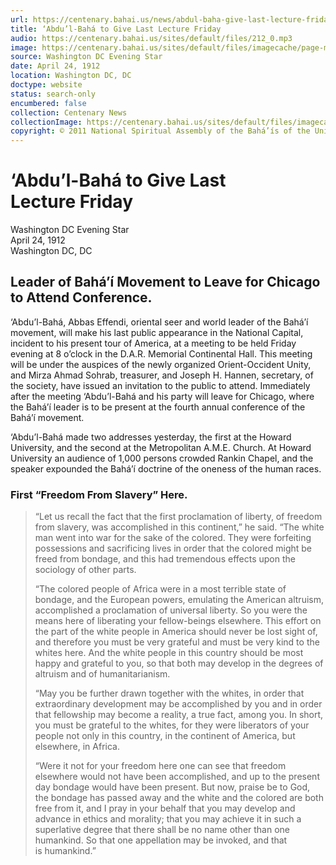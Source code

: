 ```yaml
---
url: https://centenary.bahai.us/news/abdul-baha-give-last-lecture-friday
title: ‘Abdu’l-Bahá to Give Last Lecture Friday
audio: https://centenary.bahai.us/sites/default/files/212_0.mp3
image: https://centenary.bahai.us/sites/default/files/imagecache/page-main-image/images/press_clippings/04-24-1912%20Washington%20Evening%20Star%20Abdul%20Baha%20to%20Give%20Last%20Lecture%20Friday.png%202546%C3%973300%20%D0%BF%D0%B8%D0%BA%D1%81%D0%B5%D0%BB..jpg
source: Washington DC Evening Star
date: April 24, 1912
location: Washington DC, DC
doctype: website
status: search-only
encumbered: false
collection: Centenary News
collectionImage: https://centenary.bahai.us/sites/default/files/imagecache/theme-image/main_image/abdulbaha-overview-small_0.jpg
copyright: © 2011 National Spiritual Assembly of the Bahá’ís of the United States
---
```



# ‘Abdu’l-Bahá to Give Last Lecture Friday

Washington DC Evening Star  
April 24, 1912  
Washington DC, DC  



Leader of Bahá’í Movement to Leave for Chicago to Attend Conference.
--------------------------------------------------------------------

‘Abdu’l-Bahá, Abbas Effendi, oriental seer and world leader of the Bahá’í movement, will make his last public appearance in the National Capital, incident to his present tour of America, at a meeting to be held Friday evening at 8 o’clock in the D.A.R. Memorial Continental Hall. This meeting will be under the auspices of the newly organized Orient-Occident Unity, and Mirza Ahmad Sohrab, treasurer, and Joseph H. Hannen, secretary, of the society, have issued an invitation to the public to attend. Immediately after the meeting ‘Abdu’l-Bahá and his party will leave for Chicago, where the Bahá’í leader is to be present at the fourth annual conference of the Bahá’í movement.

‘Abdu’l-Bahá made two addresses yesterday, the first at the Howard University, and the second at the Metropolitan A.M.E. Church. At Howard University an audience of 1,000 persons crowded Rankin Chapel, and the speaker expounded the Bahá’í doctrine of the oneness of the human races.

### First “Freedom From Slavery” Here.

> “Let us recall the fact that the first proclamation of liberty, of freedom from slavery, was accomplished in this continent,” he said. “The white man went into war for the sake of the colored. They were forfeiting possessions and sacrificing lives in order that the colored might be freed from bondage, and this had tremendous effects upon the sociology of other parts.
> 
> “The colored people of Africa were in a most terrible state of bondage, and the European powers, emulating the American altruism, accomplished a proclamation of universal liberty. So you were the means here of liberating your fellow-beings elsewhere. This effort on the part of the white people in America should never be lost sight of, and therefore you must be very grateful and must be very kind to the whites here. And the white people in this country should be most happy and grateful to you, so that both may develop in the degrees of altruism and of humanitarianism.
> 
> “May you be further drawn together with the whites, in order that extraordinary development may be accomplished by you and in order that fellowship may become a reality, a true fact, among you. In short, you must be grateful to the whites, for they were liberators of your people not only in this country, in the continent of America, but elsewhere, in Africa.
> 
> “Were it not for your freedom here one can see that freedom elsewhere would not have been accomplished, and up to the present day bondage would have been present. But now, praise be to God, the bondage has passed away and the white and the colored are both free from it, and I pray in your behalf that you may develop and advance in ethics and morality; that you may achieve it in such a superlative degree that there shall be no name other than one humankind. So that one appellation may be invoked, and that is humankind.”